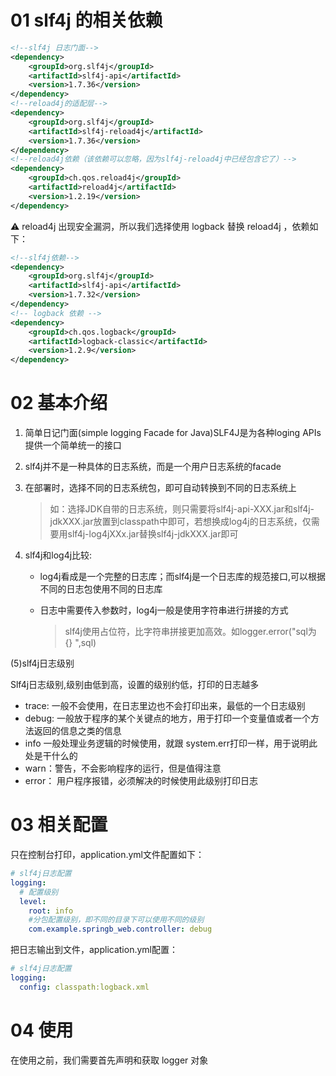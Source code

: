 # 01 slf4j 的相关依赖

```xml
<!--slf4j 日志门面-->
<dependency>
    <groupId>org.slf4j</groupId>
    <artifactId>slf4j-api</artifactId>
    <version>1.7.36</version>
</dependency>
<!--reload4j的适配层-->
<dependency>
    <groupId>org.slf4j</groupId>
    <artifactId>slf4j-reload4j</artifactId>
    <version>1.7.36</version>
</dependency>
<!--reload4j依赖（该依赖可以忽略，因为slf4j-reload4j中已经包含它了）-->
<dependency>
    <groupId>ch.qos.reload4j</groupId>
    <artifactId>reload4j</artifactId>
    <version>1.2.19</version>
</dependency>
```

:warning: reload4j 出现安全漏洞，所以我们选择使用 logback 替换 reload4j ，依赖如下：

```xml
<!--slf4j依赖-->
<dependency>
    <groupId>org.slf4j</groupId>
    <artifactId>slf4j-api</artifactId>
    <version>1.7.32</version>
</dependency>
<!-- logback 依赖 -->
<dependency>
    <groupId>ch.qos.logback</groupId>
    <artifactId>logback-classic</artifactId>
    <version>1.2.9</version>
</dependency>
```



# 02 基本介绍

1. 简单日记门面(simple logging Facade for Java)SLF4J是为各种loging APIs提供一个简单统一的接口

2. slf4j并不是一种具体的日志系统，而是一个用户日志系统的facade

3. 在部署时，选择不同的日志系统包，即可自动转换到不同的日志系统上

   > 如：选择JDK自带的日志系统，则只需要将slf4j-api-XXX.jar和slf4j-jdkXXX.jar放置到classpath中即可，若想换成log4j的日志系统，仅需要用slf4j-log4jXXx.jar替换slf4j-jdkXXX.jar即可

4. slf4j和log4j比较:

   - log4j看成是一个完整的日志库；而slf4j是一个日志库的规范接口,可以根据不同的日志包使用不同的日志库

   - 日志中需要传入参数时，log4j一般是使用字符串进行拼接的方式

     > slf4j使用占位符，比字符串拼接更加高效。如logger.error("sql为 {} ",sql)

(5)slf4j日志级别

Slf4j日志级别,级别由低到高，设置的级别约低，打印的日志越多

- trace: 一般不会使用，在日志里边也不会打印出来，最低的一个日志级别
- debug: 一般放于程序的某个关键点的地方，用于打印一个变量值或者一个方法返回的信息之类的信息
- info 一般处理业务逻辑的时候使用，就跟 system.err打印一样，用于说明此处是干什么的
- warn：警告，不会影响程序的运行，但是值得注意
- error： 用户程序报错，必须解决的时候使用此级别打印日志



# 03 相关配置

只在控制台打印，application.yml文件配置如下：

```yaml
# slf4j日志配置
logging:
  # 配置级别
  level:
    root: info
    #分包配置级别，即不同的目录下可以使用不同的级别
    com.example.springb_web.controller: debug
```

把日志输出到文件，application.yml配置：

```yaml
# slf4j日志配置
logging:
  config: classpath:logback.xml
```



# 04 使用

在使用之前，我们需要首先声明和获取 logger 对象

